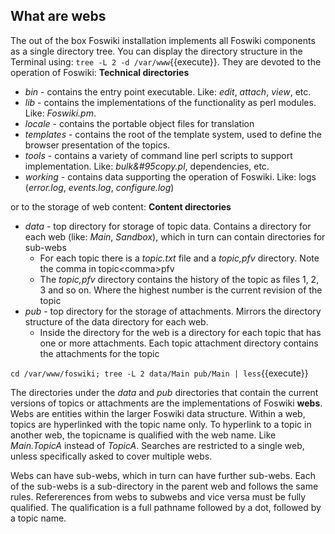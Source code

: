 ## What are webs	

The out of the box Foswiki installation implements all Foswiki components as a single directory tree. You can display the directory structure in the Terminal using: `tree -L 2 -d /var/www`{{execute}}. They are devoted to the operation of Foswiki: **Technical directories**

* _bin_ - contains the entry point executable. Like: _edit_, _attach_, _view_, etc.
* _lib_ - contains the implementations of the functionality as perl modules. Like: _Foswiki.pm_.
* _locale_ - contains the portable object files for translation
* _templates_ - contains the root of the template system, used to define the browser presentation of the topics.
* _tools_ - contains a variety of command line perl scripts to support implementation. Like: _bulk&amp;#95copy.pl_, dependencies, etc.
* _working_ - contains data supporting the operation of Foswiki. Like: logs (_error.log_, _events.log_, _configure.log_)

or to the storage of web content: **Content directories**
* _data_ - top directory for storage of topic data. Contains a directory for each web (like: _Main_, _Sandbox_), which in turn can contain directories for sub-webs
  * For each topic there is a _topic.txt_ file and a _topic,pfv_ directory. Note the comma in topic&lt;comma&gt;pfv
  * The _topic,pfv_ directory contains the history of the topic as files 1, 2, 3 and so on. Where the highest number is the current revision of the topic
* _pub_ - top directory for the storage of attachments. Mirrors the directory structure of the data directory for each web.
  * Inside the directory for the web is a directory for each topic that has one or more attachments. Each topic attachment directory contains the attachments for the topic

`cd /var/www/foswiki; tree -L 2 data/Main pub/Main | less`{{execute}}

The directories under the _data_ and _pub_ directories that contain the current versions of topics or attachments are the implementations of Foswiki **webs**. Webs are entities within the larger Foswiki data structure. Within a web, topics are hyperlinked with the topic name only. To hyperlink to a topic in another web, the topicname is qualified with the web name. Like _Main.TopicA_ instead of _TopicA_. Searches are restricted to a single web, unless specifically asked to cover multiple webs.

Webs can have sub-webs, which in turn can have further sub-webs. Each of the sub-webs is a sub-directory in the parent web and follows the same rules. Refererences from webs to subwebs and vice versa must be fully qualified. The qualification is a full pathname followed by a dot, followed by a topic name.